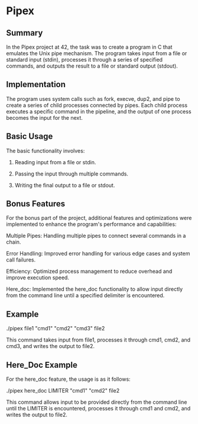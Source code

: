 # Pipex

## Summary
In the Pipex project at 42, the task was to create a program in C that emulates the Unix pipe mechanism. The program takes input from a file or standard input (stdin), processes it through a series of specified commands, and outputs the result to a file or standard output (stdout).

## Implementation
The program uses system calls such as fork, execve, dup2, and pipe to create a series of child processes connected by pipes. Each child process executes a specific command in the pipeline, and the output of one process becomes the input for the next.

## Basic Usage
The basic functionality involves:

1. Reading input from a file or stdin.

2. Passing the input through multiple commands.

3. Writing the final output to a file or stdout.
## Bonus Features
For the bonus part of the project, additional features and optimizations were implemented to enhance the program's performance and capabilities:

Multiple Pipes: Handling multiple pipes to connect several commands in a chain.

Error Handling: Improved error handling for various edge cases and system call failures.

Efficiency: Optimized process management to reduce overhead and improve execution speed.

Here_doc: Implemented the here_doc functionality to allow input directly from the command line until a specified delimiter is encountered.

## Example

./pipex file1 "cmd1" "cmd2" "cmd3" file2

This command takes input from file1, processes it through cmd1, cmd2, and cmd3, and writes the output to file2.

## Here_Doc Example
For the here_doc feature, the usage is as it follows:

./pipex here_doc LIMITER "cmd1" "cmd2" file2

This command allows input to be provided directly from the command line until the LIMITER is encountered, processes it through cmd1 and cmd2, and writes the output to file2.
